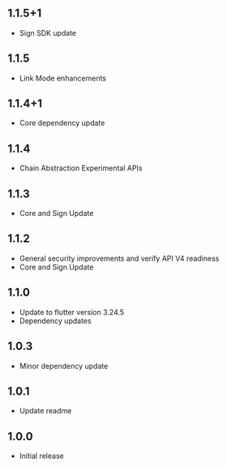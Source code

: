 ## 1.1.5+1

- Sign SDK update

## 1.1.5

- Link Mode enhancements

## 1.1.4+1

- Core dependency update

## 1.1.4

- Chain Abstraction Experimental APIs

## 1.1.3

- Core and Sign Update

## 1.1.2

- General security improvements and verify API V4 readiness
- Core and Sign Update

## 1.1.0

- Update to flutter version 3.24.5
- Dependency updates

## 1.0.3

- Minor dependency update

## 1.0.1

- Update readme

## 1.0.0

- Initial release
